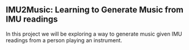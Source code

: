 ## IMU2Music: Learning to Generate Music from IMU readings

In this project we will be exploring a way to generate music given IMU readings from a person playing an instrument.
